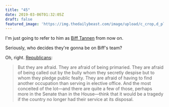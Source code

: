 ```yaml
---
title: "45"
date: 2019-03-06T01:32:05Z
draft: false
featured_image: 'https://img.thedailybeast.com/image/upload/c_crop,d_placeholder_euli9k,h_1439,w_2560,x_0,y_0/dpr_1.5/c_limit,w_1044/fl_lossy,q_auto/v1492122249/articles/2015/10/21/how-back-to-the-future-predicted-trump/151021-collins-future-tease_dhmfmd'
---
```


I'm just going to refer to him as 
[Biff Tannen](https://www.thedailybeast.com/back-to-the-future-writer-biff-tannen-is-based-on-donald-trump)
from now on.

Seriously, who decides they're gonna be on Biff's team?

Oh, right. [Republicans](https://www.theatlantic.com/ideas/archive/2019/02/cohen-gaetz-gallagher-gop-spectrum-honor/583822/):

> But they are afraid. They are afraid of being primaried. They are afraid of being called out by the bully whom they secretly despise but to whom they pledge public fealty. They are afraid of having to find another occupation than serving in elective office. And the most conceited of the lot—and there are quite a few of those, perhaps more in the Senate than in the House—think that it would be a tragedy if the country no longer had their service at its disposal.